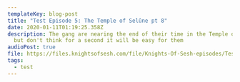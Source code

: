 ```yaml
---
templateKey: blog-post
title: "Test Episode 5: The Temple of Selûne pt 8"
date: 2020-01-11T01:19:25.358Z
description: The gang are nearing the end of their time in the Temple of Selûne,
  but don't think for a second it will be easy for them
audioPost: true
file: https://files.knightsofsesh.com/file/Knights-Of-Sesh-episodes/Test_Season/D%26D-20200106.mp3
tags:
  - test
---
```

